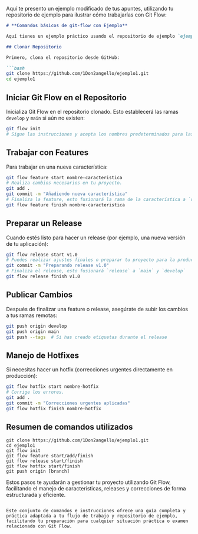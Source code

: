Aquí te presento un ejemplo modificado de tus apuntes, utilizando tu repositorio de ejemplo para ilustrar cómo trabajarías con Git Flow:

```markdown
# **Comandos básicos de git-flow con Ejemplo**

Aquí tienes un ejemplo práctico usando el repositorio de ejemplo `ejemplo1` en GitHub.

## Clonar Repositorio

Primero, clona el repositorio desde GitHub:

```bash
git clone https://github.com/1Don2angello/ejemplo1.git
cd ejemplo1
```

## Iniciar Git Flow en el Repositorio

Inicializa Git Flow en el repositorio clonado. Esto establecerá las ramas `develop` y `main` si aún no existen:

```bash
git flow init
# Sigue las instrucciones y acepta los nombres predeterminados para las ramas.
```

## Trabajar con Features

Para trabajar en una nueva característica:

```bash
git flow feature start nombre-caracteristica
# Realiza cambios necesarios en tu proyecto.
git add .
git commit -m "Añadiendo nueva característica"
# Finaliza la feature, esto fusionará la rama de la característica a `develop`
git flow feature finish nombre-caracteristica
```

## Preparar un Release

Cuando estés listo para hacer un release (por ejemplo, una nueva versión de tu aplicación):

```bash
git flow release start v1.0
# Puedes realizar ajustes finales o preparar tu proyecto para la producción
git commit -m "Preparando release v1.0"
# Finaliza el release, esto fusionará `release` a `main` y `develop`
git flow release finish v1.0
```

## Publicar Cambios

Después de finalizar una feature o release, asegúrate de subir los cambios a tus ramas remotas:

```bash
git push origin develop
git push origin main
git push --tags  # Si has creado etiquetas durante el release
```

## Manejo de Hotfixes

Si necesitas hacer un hotfix (correcciones urgentes directamente en producción):

```bash
git flow hotfix start nombre-hotfix
# Corrige los errores.
git add .
git commit -m "Correcciones urgentes aplicadas"
git flow hotfix finish nombre-hotfix
```

## Resumen de comandos utilizados

```plaintext
git clone https://github.com/1Don2angello/ejemplo1.git
cd ejemplo1
git flow init
git flow feature start/add/finish
git flow release start/finish
git flow hotfix start/finish
git push origin [branch]
```

Estos pasos te ayudarán a gestionar tu proyecto utilizando Git Flow, facilitando el manejo de características, releases y correcciones de forma estructurada y eficiente.
```

Este conjunto de comandos e instrucciones ofrece una guía completa y práctica adaptada a tu flujo de trabajo y repositorio de ejemplo, facilitando tu preparación para cualquier situación práctica o examen relacionado con Git Flow.
